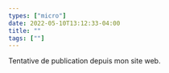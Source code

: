 ```yaml
---
types: ["micro"]
date: 2022-05-10T13:12:33-04:00
title: ""
tags: [""]
---
```

Tentative de publication depuis mon site web.
